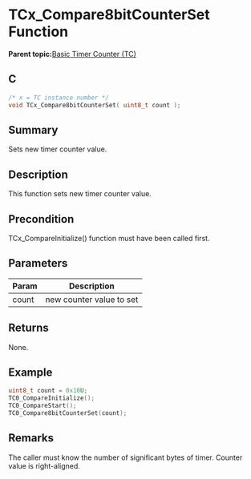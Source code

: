 # TCx\_Compare8bitCounterSet Function

**Parent topic:**[Basic Timer Counter \(TC\)](GUID-D805E0EA-6923-41A3-A27E-5A159783D12C.md)

## C

```c
/* x = TC instance number */
void TCx_Compare8bitCounterSet( uint8_t count );
```

## Summary

Sets new timer counter value.

## Description

This function sets new timer counter value.

## Precondition

TCx\_CompareInitialize\(\) function must have been called first.

## Parameters

|Param|Description|
|-----|-----------|
|count|new counter value to set|

## Returns

None.

## Example

```c
uint8_t count = 0x10U;
TC0_CompareInitialize();
TC0_CompareStart();
TC0_Compare8bitCounterSet(count);
```

## Remarks

The caller must know the number of significant bytes of timer. Counter value is right-aligned.

